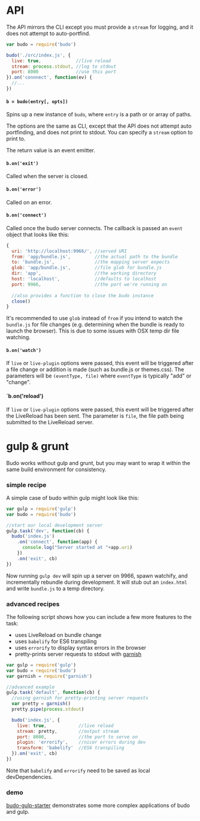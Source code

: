 # API

The API mirrors the CLI except you must provide a `stream` for logging, and it does not attempt to auto-portfind.

```js
var budo = require('budo')

budo('./src/index.js', {
  live: true,             //live reload
  stream: process.stdout, //log to stdout
  port: 8000              //use this port
}).on('connnect', function(ev) {
  //...
})
```

#### `b = budo(entry[, opts])`

Spins up a new instance of `budo`, where `entry` is a path or or array of paths.

The options are the same as CLI, except that the API does not attempt auto portfinding, and does not print to stdout. You can specify a `stream` option to print to.

The return value is an event emitter.

#### `b.on('exit')`

Called when the server is closed.

#### `b.on('error')`

Called on an error.

#### `b.on('connect')`

Called once the budo server connects. The callback is passed an `event` object that looks like this:

```js
{
  uri: 'http://localhost:9966/', //served URI
  from: 'app/bundle.js',         //the actual path to the bundle
  to: 'bundle.js',               //the mapping server expects
  glob: 'app/bundle.js',         //file glob for bundle.js
  dir: 'app',                    //the working directory
  host: 'localhost',             //defaults to localhost
  port: 9966,                    //the port we're running on
  
  //also provides a function to close the budo instance
  close()
}
```

It's recommended to use `glob` instead of `from` if you intend to watch the `bundle.js` for file changes (e.g. determining when the bundle is ready to launch the browser). This is due to some issues with OSX temp dir file watching.

#### `b.on('watch')`

If `live` or `live-plugin` options were passed, this event will be triggered after a file change or addition is made (such as bundle.js or themes.css). The parameters will be `(eventType, file)` where `eventType` is typically "add" or "change".

#### `b.on('reload')

If `live` or `live-plugin` options were passed, this event will be triggered after the LiveReload has been sent. The parameter is `file`, the file path being submitted to the LiveReload server.

# gulp & grunt

Budo works without gulp and grunt, but you may want to wrap it within the same build environment for consistency.

### simple recipe

A simple case of budo within gulp might look like this:

```js
var gulp = require('gulp')
var budo = require('budo')

//start our local development server
gulp.task('dev', function(cb) {
  budo('index.js')
    .on('connect', function(app) {
      console.log("Server started at "+app.uri)
    })
    .on('exit', cb)
})
```

Now running `gulp dev` will spin up a server on 9966, spawn watchify, and incrementally rebundle during development. It will stub out an `index.html` and write `bundle.js` to a temp directory.

### advanced recipes

The following script shows how you can include a few more features to the task:

- uses LiveReload on bundle change
- uses `babelify` for ES6 transpiling 
- uses `errorify` to display syntax errors in the browser
- pretty-prints server requests to stdout with [garnish](https://github.com/mattdesl/garnish)

```js
var gulp = require('gulp')
var budo = require('budo')
var garnish = require('garnish')

//advanced example
gulp.task('default', function(cb) {
  //using garnish for pretty-printing server requests
  var pretty = garnish()
  pretty.pipe(process.stdout)

  budo('index.js', {
    live: true,            //live reload
    stream: pretty,        //output stream
    port: 8000,            //the port to serve on
    plugin: 'errorify',    //nicer errors during dev
    transform: 'babelify'  //ES6 transpiling
  }).on('exit', cb)
})
```

Note that `babelify` and `errorify` need to be saved as local devDependencies.

### demo

[budo-gulp-starter](https://github.com/mattdesl/budo-gulp-starter) demonstrates some more complex applications of budo and gulp.